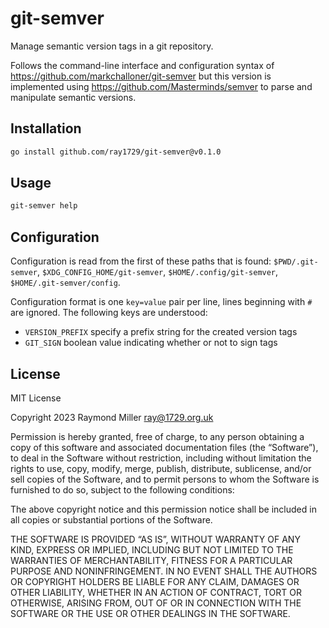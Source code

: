 # git-semver

Manage semantic version tags in a git repository.

Follows the command-line interface and configuration syntax of https://github.com/markchalloner/git-semver but this
version is implemented using https://github.com/Masterminds/semver to parse and manipulate semantic versions.

## Installation

```bash
go install github.com/ray1729/git-semver@v0.1.0
```

## Usage

```bash
git-semver help
```

## Configuration

Configuration is read from the first of these paths that is found: `$PWD/.git-semver`, `$XDG_CONFIG_HOME/git-semver`, `$HOME/.config/git-semver`, `$HOME/.git-semver/config`.

Configuration format is one `key=value` pair per line, lines beginning with `#` are ignored. The following keys are
understood:

* `VERSION_PREFIX` specify a prefix string for the created version tags
* `GIT_SIGN` boolean value indicating whether or not to sign tags

## License

MIT License

Copyright 2023 Raymond Miller <ray@1729.org.uk>

Permission is hereby granted, free of charge, to any person obtaining a copy of this software and associated documentation files (the “Software”), to deal in the Software without restriction, including without limitation the rights to use, copy, modify, merge, publish, distribute, sublicense, and/or sell copies of the Software, and to permit persons to whom the Software is furnished to do so, subject to the following conditions:

The above copyright notice and this permission notice shall be included in all copies or substantial portions of the Software.

THE SOFTWARE IS PROVIDED “AS IS”, WITHOUT WARRANTY OF ANY KIND, EXPRESS OR IMPLIED, INCLUDING BUT NOT LIMITED TO THE WARRANTIES OF MERCHANTABILITY, FITNESS FOR A PARTICULAR PURPOSE AND NONINFRINGEMENT. IN NO EVENT SHALL THE AUTHORS OR COPYRIGHT HOLDERS BE LIABLE FOR ANY CLAIM, DAMAGES OR OTHER LIABILITY, WHETHER IN AN ACTION OF CONTRACT, TORT OR OTHERWISE, ARISING FROM, OUT OF OR IN CONNECTION WITH THE SOFTWARE OR THE USE OR OTHER DEALINGS IN THE SOFTWARE.